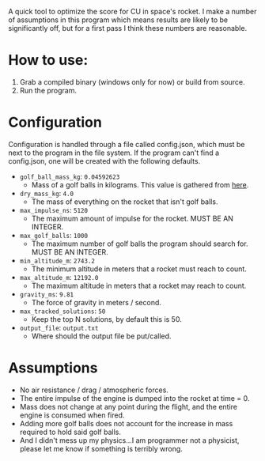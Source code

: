 A quick tool to optimize the score for CU in space's rocket. I make a number of assumptions in this program which means 
results are likely to be significantly off, but for a first pass I think these numbers are reasonable.

# How to use:
1. Grab a compiled binary (windows only for now) or build from source.
2. Run the program.

# Configuration
Configuration is handled through a file called config.json, which must be next to the program in the file system. 
If the program can't find a config.json, one will be created with the following defaults.
- `golf_ball_mass_kg`: `0.04592623`
  - Mass of a golf balls in kilograms. This value is gathered from [here](https://en.wikipedia.org/wiki/Golf_ball#:~:text=A%20golf%20ball%20is%20a,%2C%20distance%2C%20and%20symmetry%20limits.).
- `dry_mass_kg`: `4.0`
  - The mass of everything on the rocket that isn't golf balls.
- `max_impulse_ns`: `5120`
  - The maximum amount of impulse for the rocket. MUST BE AN INTEGER.
- `max_golf_balls`: `1000`
  - The maximum number of golf balls the program should search for. MUST BE AN INTEGER.
- `min_altitude_m`: `2743.2`
  - The minimum altitude in meters that a rocket must reach to count.
- `max_altitude_m`: `12192.0`
  - The maximum altitude in meters that a rocket may reach to count.
- `gravity_ms`: `9.81`
  - The force of gravity in meters / second.
- `max_tracked_solutions`: `50`
  - Keep the top N solutions, by default this is 50.
- `output_file`: `output.txt`
  - Where should the output file be put/called.

# Assumptions
- No air resistance / drag / atmospheric forces.
- The entire impulse of the engine is dumped into the rocket at time = 0.
- Mass does not change at any point during the flight, and the entire engine is consumed when fired.
- Adding more golf balls does not account for the increase in mass required to hold said golf balls.
- And I didn't mess up my physics...I am programmer not a physicist, please let me know if something is terribly wrong.